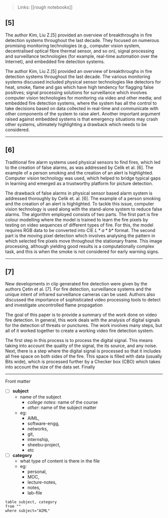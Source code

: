 >Links: [[rough notebooks]]



## [5]
The author Kim, Liu Z.[5] provided an overview of breakthroughs in fire detection systems throughout the last decade. They focused on numerous promising monitoring technologies (e.g., computer vision system, decentralised optical fibre thermal sensor, and so on), signal processing and surveillance technologies (for example, real-time automation over the Internet), and embedded fire detection systems. 

The author Kim, Liu Z.[5] provided an overview of breakthroughs in fire detection systems throughout the last decade. The various monitoring systems discussed included physical sensor technologies like detectors for heat, smoke, flame and gas which have high tendency for flagging false positives; signal processing solutions for surveillance which involves computer vision technologies for monitoring via video and other media; and embedded fire detection systems, where the system has all the control to take decisions based on data collected in real-time and communicate with other components of the system to raise alert. Another important argument raised against embedded systems is that emergency situations may crash other systems, ultimately highlighting a drawback which needs to be considered.

---
## [6]
Traditional fire alarm systems used physical sensors to find fires, which led to the creation of false alarms, as was addressed by Celik et al. [6]. The example of a person smoking and the creation of an alert is highlighted. Computer vision technology was used, which helped to bridge typical gaps in learning and emerged as a trustworthy platform for picture detection.

The drawback of false alarms in physical sensor based alarm system is addressed thoroughly by Celik et. al. [6]. The example of a person smoking and the creation of an alert is highlighted. To tackle this issue, computer vision technology is used along with the stand-alone system to reduce false alarms. The algorithm employed consists of two parts. The first part is fire colour modelling where the model is trained to learn the fire pixels by testing on video sequences of different types of fire. For this, the model requires RGB data  to be converted into CIE $L*a*b*$ format. The second part is the moving pixel detection which involves analysing the pattern in which selected fire pixels move throughout the stationary frame. This image processing, although yielding good results is a computationally complex task, and this is when the smoke is not considered for early warning signs.

---
## [7]
New developments in clip generated fire detection were given by the authors Çetin et al. [7]. For fire detection, surveillance systems and the unique intent of infrared surveillance cameras can be used. Authors also discussed the importance of sophisticated video processing tools to detect and investigate uncontrolled flame propagation




The goal of this paper is to provide a summary of the work done on video fire detection. In general, this work deals with the analysis of digital signals for the detection of threats or punctures. The work involves many steps, but all of it worked together to create a working video fire detection system.

The first step in this process is to process the digital signal. This means taking into account the quality of the signal, the its source, and any noise. Next, there is a step where the digital signal is processed so that it includes all free space on both sides of the fire. This space is filled with data (usually Bits wide), which is processed further by a Checker box (CBO) which takes into account the size of the data set. Finally

---
Front matter
- [ ] **subject**
	- name of the subject
		- *college notes*: name of the course
		- *other*: name of the subject matter
	- eg: 
		- AIML, 
		- software-engg, 
		- networks, 
		- git, 
		- internship, 
		- sheebu-project, 
		- etc
- [ ] **category**
	- what type of content is there in the file
	- eg: 
		- personal, 
		- MOC, 
		- lecture-notes, 
		- notes, 
		- lab-file




```dataview
table subject, category
from ""
where subject="AIML"
```
